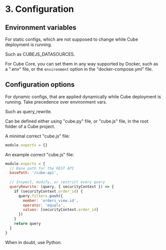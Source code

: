 # 3. Configuration
## Environment variables
For static configs, which are not supposed to change while Cube deployment is running. 

Such as CUBEJS_DATASOURCES. 

For Cube Core, you can set them in any way supported by Docker, such as a ".env" file, or the `environment` option in the "docker-compose.yml" file. 

## Configuration options
For dynamic configs, that are applied dynamically while Cube deployment is running. Take precedence over environment vars. 

Such as query_rewrite. 

Can be defined either using "cube.py" file, or "cube.js" file, in the root folder of a Cube project. 

A minimal correct "cube.js" file:
```js
module.exports = {}
```

An example correct "cube.js" file:
```js
module.exports = {
  // Base path for the REST API
  basePath: '/cube-api',
 
  // Inspect, modify, or restrict every query
  queryRewrite: (query, { securityContext }) => {
    if (securityContext.order_id) {
      query.filters.push({
        member: 'orders_view.id',
        operator: 'equals',
        values: [securityContext.order_id]
      })
    }
    return query
  }
}
```

When in doubt, use Python.





























